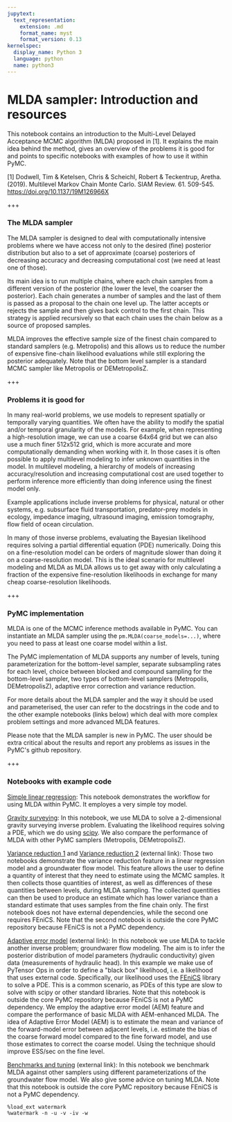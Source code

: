 ```yaml
---
jupytext:
  text_representation:
    extension: .md
    format_name: myst
    format_version: 0.13
kernelspec:
  display_name: Python 3
  language: python
  name: python3
---
```


# MLDA sampler: Introduction and resources

This notebook contains an introduction to the Multi-Level Delayed Acceptance MCMC algorithm (MLDA) proposed in [1]. It explains the main idea behind the method, gives an overview of the problems it is good for and points to specific notebooks with examples of how to use it within PyMC. 

[1] Dodwell, Tim & Ketelsen, Chris & Scheichl, Robert & Teckentrup, Aretha. (2019). Multilevel Markov Chain Monte Carlo. SIAM Review. 61. 509-545. https://doi.org/10.1137/19M126966X

+++

### The MLDA sampler

The MLDA sampler is designed to deal with computationally intensive problems where we have access not only to the desired (fine) posterior distribution but also to a set of approximate (coarse) posteriors of decreasing accuracy and decreasing computational cost (we need at least one of those). 

Its main idea is to run multiple chains, where each chain samples from a different version of the posterior (the lower the level, the coarser the posterior). Each chain generates a number of samples and the last of them is passed as a proposal to the chain one level up. The latter accepts or rejects the sample and then gives back control to the first chain. This strategy is applied recursively so that each chain uses the chain below as a source of proposed samples. 

MLDA improves the effective sample size of the finest chain compared to standard samplers (e.g. Metropolis) and this allows us to reduce the number of expensive fine-chain likelihood evaluations while still exploring the posterior adequately. Note that the bottom level sampler is a standard MCMC sampler like Metropolis or DEMetropolisZ.

+++

### Problems it is good for

In many real-world problems, we use models to represent spatially or temporally varying quantities. We often have the ability to modify the spatial and/or temporal granularity of the models. For example, when representing a high-resolution image, we can use a coarse 64x64 grid but we can also use a much finer 512x512 grid, which is more accurate and more computationally demanding when working with it. In those cases it is often possible to apply multilevel modeling to infer unknown quantities in the model. In multilevel modeling, a hierarchy of models of increasing accuracy/resolution and increasing computational cost are used together to perform inference more efficiently than doing inference using the finest model only. 

Example applications include inverse problems for physical, natural or other systems, e.g. subsurface fluid transportation, predator-prey models in ecology, impedance imaging, ultrasound imaging, emission tomography, flow field of ocean circulation. 

In many of those inverse problems, evaluating the Bayesian likelihood requires solving a partial differential equation (PDE) numerically. Doing this on a fine-resolution model can be orders of magnitude slower than doing it on a coarse-resolution model. This is the ideal scenario for multilevel modeling and MLDA as MLDA allows us to get away with only calculating a fraction of the expensive fine-resolution likelihoods in exchange for many cheap coarse-resolution likelihoods.

+++

### PyMC implementation

MLDA is one of the MCMC inference methods available in PyMC. You can instantiate an MLDA sampler using the `pm.MLDA(coarse_models=...)`, where you need to pass at least one coarse model within a list.

The PyMC implementation of MLDA supports any number of levels, tuning parameterization for the bottom-level sampler, separate subsampling rates for each level, choice between blocked and compound sampling for the bottom-level sampler, two types of bottom-level samplers (Metropolis, DEMetropolisZ), adaptive error correction and variance reduction.

For more details about the MLDA sampler and the way it should be used and parameterised, the user can refer to the docstrings in the code and to the other example notebooks (links below) which deal with more complex problem settings and more advanced MLDA features.

Please note that the MLDA sampler is new in PyMC. The user should be extra critical about the results and report any problems as issues in the PyMC's github repository.

+++

### Notebooks with example code


[Simple linear regression](./MLDA_simple_linear_regression.ipynb): This notebook demonstrates the workflow for using MLDA within PyMC. It employes a very simple toy model.

[Gravity surveying](./MLDA_gravity_surveying.ipynb): In this notebook, we use MLDA to solve a 2-dimensional gravity surveying inverse problem. Evaluating the likelihood requires solving a PDE, which we do using [scipy](https://www.scipy.org/). We also compare the performance of MLDA with other PyMC samplers (Metropolis, DEMetropolisZ).

[Variance reduction 1](./MLDA_variance_reduction_linear_regression.ipynb) and [Variance reduction 2](https://github.com/alan-turing-institute/pymc/blob/mlda_all_notebooks/docs/source/notebooks/MLDA_variance_reduction_groundwater.ipynb) (external link): Those two notebooks demonstrate the variance reduction feature in a linear regression model and a groundwater flow model. This feature allows the user to define a quantity of interest that they need to estimate using the MCMC samples. It then collects those quantities of interest, as well as differences of these quantities between levels, during MLDA sampling. The collected quentities can then be used to produce an estimate which has lower variance than a standard estimate that uses samples from the fine chain only. The first notebook does not have external dependencies, while the second one requires FEniCS. Note that the second notebook is outside the core PyMC repository because FEniCS is not a PyMC dependency.

[Adaptive error model](https://github.com/alan-turing-institute/pymc/blob/mlda_all_notebooks/docs/source/notebooks/MLDA_adaptive_error_model.ipynb) (external link): In this notebook we use MLDA to tackle another inverse problem; groundwarer flow modeling. The aim is to infer the posterior distribution of model parameters (hydraulic conductivity) given data (measurements of hydraulic head). In this example we make use of PyTensor Ops in order to define a "black box" likelihood, i.e. a likelihood that uses external code. Specifically, our likelihood uses the [FEniCS](https://fenicsproject.org/) library to solve a PDE. This is a common scenario, as PDEs of this type are slow to solve with scipy or other standard libraries. Note that this notebook is outside the core PyMC repository because FEniCS is not a PyMC dependency. We employ the adaptive error model (AEM) feature and compare the performance of basic MLDA with AEM-enhanced MLDA. The idea of Adaptive Error Model (AEM) is to estimate the mean and variance of the forward-model error between adjacent levels, i.e. estimate the bias of the coarse forward model compared to the fine forward model, and use those estimates to correct the coarse model. Using the technique should improve ESS/sec on the fine level.

[Benchmarks and tuning](https://github.com/alan-turing-institute/pymc/blob/mlda_all_notebooks/docs/source/notebooks/MLDA_benchmarks_tuning.ipynb) (external link): In this notebook we benchmark MLDA against other samplers using different parameterizations of the groundwater flow model. We also give some advice on tuning MLDA. Note that this notebook is outside the core PyMC repository because FEniCS is not a PyMC dependency.

```{code-cell} ipython3
%load_ext watermark
%watermark -n -u -v -iv -w
```
